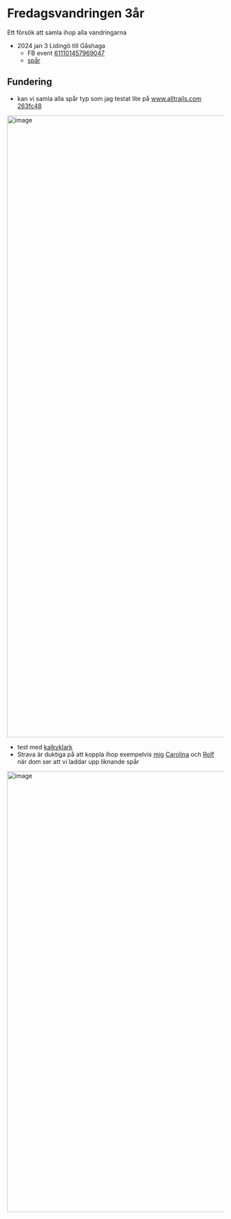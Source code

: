 # Fredagsvandringen 3år
Ett försök att samla ihop alla vandringarna

* 2024 jan 3 Lidingö till Gåshaga
   * FB event [611101457969047](https://www.facebook.com/events/611101457969047)
   * [spår](https://www.strava.com/activities/13262989561) 

## Fundering
* kan vi samla alla spår typ som jag testat lite på [www.alltrails.com 263fc48](https://www.alltrails.com/sv-se/explore/list/fb-relaterade-vandringar-263fc48)
<img width="1447" alt="image" src="https://github.com/user-attachments/assets/f29a2f9f-6c77-4fb0-aca0-27d9ae6fdba1" />

* test med [kalkyklark](https://www.strava.com/activities/13262989561) 
* Strava är duktiga på att koppla ihop exempelvis [mig](https://www.strava.com/athletes/60983368) [Carolina](https://www.strava.com/athletes/51624350) och [Rolf](https://www.strava.com/athletes/3540129) när dom ser att vi laddar upp liknande spår

<img width="1026" alt="image" src="https://github.com/user-attachments/assets/21ba5f39-d81d-4033-9a14-712064df3306" />
